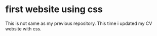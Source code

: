 # first website using css
This is not same as my previous repository. This time i updated my CV website with css.
